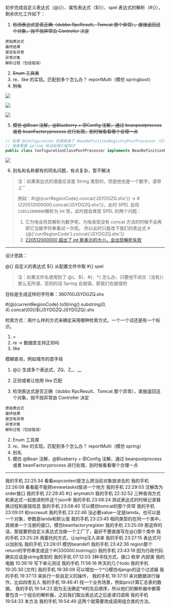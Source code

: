 初步完成自定义表达式（@{}）、属性表达式（${}）、spel 表达式的解析（#{}），剩余优化工作如下：
1. ~~检测表达式是否正确（dubbo RpcResult、Tomcat 那个异常），直接返回这个对象，抛不抛异常由 Controller 决定~~
```
原始表达式
最终结果
是否有异常
异常对象
解析过程（包括错误）
```

2. ~~Enum 工具类~~
3. re、like 的实现。匹配到多个怎么办？ reportMulti（模仿 springboot）
4. ~~别名~~

![](https://tva1.sinaimg.cn/large/008eGmZEly1gooyk6uzakj31xa0oeq8q.jpg)

![](https://tva1.sinaimg.cn/large/008eGmZEly1gooymi1jx9j31bh0u049l.jpg)

![](https://tva1.sinaimg.cn/large/008eGmZEly1gooyoqr23sj316d0u0k2b.jpg)

5. ~~模仿 @Bean 注解，@Blueberry + @Config 注解，通过 beanpostprocess 或者 beanFactoryprocess 进行处理，到时候看看哪个合理一点~~

```java
// 处理 @Configuration 的类继承了 BeanDefinitionRegistryPostProcessor（它继承了 BFPostProcessor），所以感觉我们也可以用 BFPostProcessor 处理
// 或者看看 spring 给没给我们留钩子
public class ConfigurationClassPostProcessor implements BeanDefinitionRegistryPostProcessor,

```

![](https://tva1.sinaimg.cn/large/008eGmZEly1gop1pgvj81j32280tmtnl.jpg)

6. 别名和名称都有的同名问题，有点复杂，暂不解决

> 注：如果表达式的值是应该是 String 类型的，但是他也是一个数字，请带上''
>
> 例如：#{@{currRegionCode}.concat('JSYDGZQ.shx')} -> #{220512000000.concat('JSYDGZQ.shx')}，此时 SPEL 会将`220512000000`解析为 int 型，此时就会体现 SPEL 的两个问题：
> 1. 它为啥会将其解析为数字呢，为啥发现没有 concat 方法的时候不会再把它当做字符串重试一次呢。 所以此时只能改下我们的表达式 #{@{'currRegionCode'}.concat('JSYDGZQ.shx')}
> 2. [220512000000 超出了 int 能表示的大小，会出现解析失败](https://github.com/spring-projects/spring-framework/issues/20779)


---

设计思路：

@{}     自定义的表达式
${}     从配置文件中取
#{}     spel

> 注：如果文件名使用到了 @{、${、#{、*{ 怎么办，只要他不闭合（没有}）那么无所谓，否则的话 Spring 会报错，那我们也报错吧

目标是生成这样的字符串：360700JSYDGZQ.shx

#{@{currentRegionCode}.toString().substring(0, 4).concat(00)}${JSYDGZQ:JSYDGZQ}.shx

检索方式：用什么样的方式来确定采用哪种检索方式，一个一个试还是有一个标识。
1. =
2. re   -> 数据库支持正则吗
3. like

模糊查询，例如城市的首字母

1. @{} 生成多个表达式，ZQ、Z_、__
2. 正则或者让他用 like 匹配


1. 检测表达式是否正确（dubbo RpcResult、Tomcat 那个异常），直接返回这个对象，抛不抛异常由 Controller 决定
```
原始表达式
最终结果
是否有异常
异常对象
解析过程（包括错误）
```
2. Enum 工具类
3. re、like 的实现。匹配到多个怎么办？ reportMulti（模仿 spring）
4. 别名
5. 模仿 @Bean 注解，@Blueberry + @Config 注解，通过 beanpostprocess 或者 beanFactoryprocess 进行处理，到时候看看哪个合理一点

---

我的手机  22:25:34
看看aopcontext是怎么把当前对象放进去的
我的手机  22:26:08
看看能不能把reviewtaskid放进一个地方
我的手机  22:29:03
注解改为order接口
我的手机  22:29:45
#{} anymatch
我的手机  22:32:52
三种查询方式和表达式一起放进附件这个json中
我的手机  23:08:24
测试表达式的时候记录替换过程和报错信息
我的手机  23:08:40
可以模仿tomcat的那个异常
我的手机  23:09:01
和rocresult
我的手机  23:22:46
没必要value一定是lamda，也可以是一个对象，参数是landa和默认值
我的手机  23:23:45
相同类型的在同一个类中，其继承一个注册的接口，模仿beanfactoryregister
我的手机  23:25:09
那这样的话，那就要把自定义表达式当做一个工厂了，最好不要直接写在@{}那个类中
我的手机  23:25:28
用委托的方式，让sping注入进来
我的手机  23:27:15
表达式可以加别名
我的手机  23:28:01
模仿beandefi
我的手机  23:42:36
region那个return的字符串变成这个#{330000.tostring()}
我的手机  23:43:19
因为行政代码确实应该是string类型的
我的手机  07:12:03
3种寻找方式，接口 枚举 内部类
我的电脑  10:36:19
写下单元测试
我的手机  11:56:16
昨天的几个todo
我的手机  19:35:30
[文件]
我的手机  19:36:09
可以增加一个*{}模仿django的这个过滤器
我的手机  19:37:13
来执行一些自定义的操作，
我的手机  19:37:51
来对数据进行操作，比如四舍五入
我的手机  19:46:41
找一个业务场景，例如prs计算汇总表的数据。
我的手机  19:54:23
因为无法确定*#的先后顺序，所以他们的解析器中都需要包含一个组合的解析器，之前我们取出表达式之后是递归调用
我的手机  19:54:33
本方法
我的手机  19:54:49
这两个就需要改成调用组合类的方法。